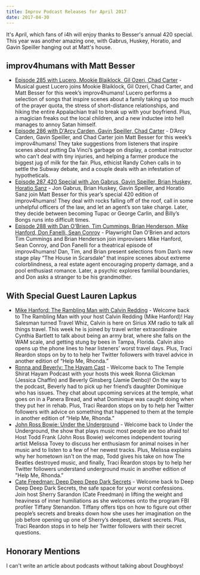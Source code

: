 ```yaml
---
title: Improv Podcast Releases for April 2017
date: 2017-04-30
---
```


It's April, which fans of i4h will enjoy thanks to Besser's annual 420 special. This year was another amazing one, with Gabrus, Huskey, Horatio, and Gavin Speiller hanging out at Matt's house. 

## improv4humans with Matt Besser

- [Episode 285 with Lucero, Mookie Blaiklock, Gil Ozeri, Chad Carter](https://art19.com/shows/improv4humans/episodes/ba1f6d5b-9132-4708-88c1-d6d45b1317d8) - Musical guest Lucero joins Mookie Blaiklock, Gil Ozeri, Chad Carter, and Matt Besser for this week’s improv4humans! Lucero performs a selection of songs that inspire scenes about a family taking up too much of the prayer quota, the stress of short-distance relationships, and hiking the entire Appalachian trail to break up with your boyfriend. Plus, a magician freaks out the local children, and a new inductee into hell manages to annoy Satan himself.
- [Episode 286 with D'Arcy Carden, Gavin Speiller, Chad Carter](https://art19.com/shows/improv4humans/episodes/c22f01fb-648a-47eb-95dc-82da46af0b09) - D’Arcy Carden, Gavin Speiller, and Chad Carter join Matt Besser for this week’s improv4humans! They take suggestions from listeners that inspire scenes about putting Da Vinci’s garbage on display, a combat instructor who can’t deal with tiny injuries, and helping a farmer produce the biggest jug of milk for the fair. Plus, ethicist Randy Cohen calls in to settle the Subway debate, and a couple deals with an infestation of hypotheticals.
- [Episode 287 420 Special with Jon Gabrus, Gavin Speiller, Brian Huskey, Horatio Sanz](https://art19.com/shows/improv4humans/episodes/96f5fac3-3b3f-485d-b20b-7b84efc930aa) - Jon Gabrus, Brian Huskey, Gavin Speiller, and Horatio Sanz join Matt Besser for this year’s special 420 edition of improv4humans! They deal with rocks falling off of the roof, call in some unhelpful officers of the law, and let an agent’s son take charge. Later, they decide between becoming Tupac or George Carlin, and Billy’s Bongs runs into difficult times.
- [Episode 288 with Dan O'Brien, Tim Cummings, Brian Henderson, Mike Hanford, Don Fanelli, Sean Conroy](https://art19.com/shows/improv4humans/episodes/e60af579-efd2-4f19-ae5c-07f38b0fa764) - Playwright Dan O’Brien and actors Tim Cummings and Brian Henderson join improvisers Mike Hanford, Sean Conroy, and Don Fanelli for a theatrical episode of improv4humans! Dan, Tim, and Brian present selections from Dan’s new stage play “The House in Scarsdale” that inspire scenes about extreme colorblindness, a real estate agent encouraging property damage, and a pool enthusiast romance. Later, a psychic explores familial boundaries, and Don asks a stranger to be his grandmother.


## With Special Guest Lauren Lapkus
- [Mike Hanford: The Rambling Man with Calvin Redding](https://art19.com/shows/with-special-guest-lauren-lapkus/episodes/d23394be-0e7c-4d6b-a8f3-188219341162) - Welcome back to The Rambling Man with your host Calvin Redding (Mike Hanford)! Hay Salesman turned Travel Whiz, Calvin is here on Sirius XM radio to talk all things travel. This week he is joined by travel writer extraordinaire Cynthia Bartlett to talk about being an army brat, where she falls on the WAM scale, and getting stung by bees in Tampa, Florida. Calvin also opens up the phone lines to hear listeners’ worst travel days. Plus, Traci Reardon stops on by to to help her Twitter followers with travel advice in another edition of “Help Me, Rhonda.”
- [Ronna and Beverly: The Hayam Cast](https://art19.com/shows/with-special-guest-lauren-lapkus/episodes/684c1d4e-d37d-4e04-9e0e-12c15ecec1c1) - Welcome back to The Temple Shirat Hayam Podcast with your hosts this week Ronna Glickman (Jessica Chaffin) and Beverly Ginsberg (Jamie Denbo)! On the way to the podcast, Beverly had to pick up her friend’s daughter Dominique who has issues. They chat about upcoming services at the temple, what goes on in a Panera Bread, and what Dominique was caught doing when they put her in rehab. Plus, Traci Reardon stops on by to help her Twitter followers with advice on something that happened to them at the temple in another edition of “Help Me, Rhonda.”
- [John Ross Bowie: Under the Underground](https://art19.com/shows/with-special-guest-lauren-lapkus/episodes/2ff344ef-ba53-42c7-ac82-7158c8a1581b) - Welcome back to Under the Underground, the show that plays music most people are too afraid to! Host Todd Frank (John Ross Bowie) welcomes independent touring artist Melissa Tovey to discuss her enthusiasm for animal noises in her music and to listen to a few of her newest tracks. Plus, Melissa explains why her hometown isn't on the map, Todd gives his take on how The Beatles destroyed music, and finally, Traci Reardon stops by to help her Twitter followers understand underground music in another edition of "Help Me, Rhonda."
- [Cate Freedman: Deep Deep Deep Dark Secrets](https://art19.com/shows/with-special-guest-lauren-lapkus/episodes/ddd98cae-1f08-426f-a2a8-f41834a462c1) - Welcome back to Deep Deep Deep Dark Secrets, the safe space for your worst confessions. Join host Sherry Sarandon (Cate Freedman) in lifting the weight and heaviness of inner humiliations as she welcomes onto the program FBI profiler Tiffany Stenandon. Tiffany offers tips on how to figure out other people’s secrets and breaks down how she uses her imagination on the job before opening up one of Sherry’s deepest, darkest secrets. Plus, Traci Reardon stops in to help her Twitter followers with their secret questions.

## Honorary Mentions

I can't write an article about podcasts without talking about Doughboys! 